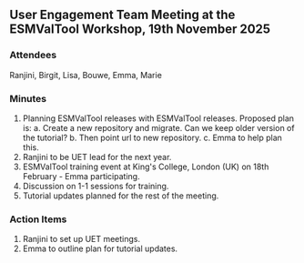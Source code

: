 ## User Engagement Team Meeting at the ESMValTool Workshop, 19th November 2025

### Attendees
Ranjini, Birgit, Lisa, Bouwe, Emma, Marie

### Minutes
1. Planning ESMValTool releases with ESMValTool releases. Proposed plan is:
   a. Create a new repository and migrate. Can we keep older version of the tutorial?
   b. Then point url to new repository.
   c. Emma to help plan this.
2. Ranjini to be UET lead for the next year.
3. ESMValTool training event at King's College, London (UK) on 18th February - Emma participating.
4. Discussion on 1-1 sessions for training.
5. Tutorial updates planned for the rest of the meeting.

### Action Items
1. Ranjini to set up UET meetings.
2. Emma to outline plan for tutorial updates.

